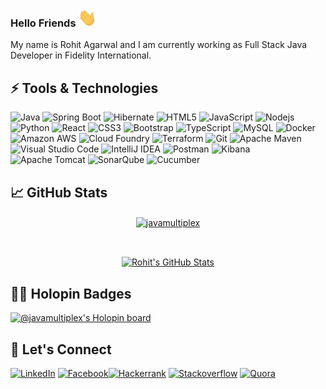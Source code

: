 ### Hello Friends <img src="https://raw.githubusercontent.com/javamultiplex/javamultiplex/master/wave.gif" width="30px">

My name is Rohit Agarwal and I am currently working as Full Stack Java Developer in Fidelity International.

<!--
**javamultiplex/javamultiplex** is a ✨ _special_ ✨ repository because its `README.md` (this file) appears on your GitHub profile.

Here are some ideas to get you started:

- 🔭 I’m currently working on ...
- 🌱 I’m currently learning ...
- 👯 I’m looking to collaborate on ...
- 🤔 I’m looking for help with ...
- 💬 Ask me about ...
- 📫 How to reach me: ...
- 😄 Pronouns: ...
- ⚡ Fun fact: ...
-->



## ⚡ Tools & Technologies

![Java](https://img.shields.io/badge/-java-black?style=for-the-badge&logo=java)
![Spring Boot](https://img.shields.io/badge/-springboot-black?style=for-the-badge&logo=springboot)
![Hibernate](https://img.shields.io/badge/-hibernate-black?style=for-the-badge&logo=hibernate)
![HTML5](https://img.shields.io/badge/-HTML5-black?style=for-the-badge&logo=html5&logoColor=white)
![JavaScript](https://img.shields.io/badge/-JavaScript-black?style=for-the-badge&logo=javascript)
![Nodejs](https://img.shields.io/badge/-Nodejs-black?style=for-the-badge&logo=Node.js)
![Python](https://img.shields.io/badge/-Python-black?style=for-the-badge&logo=Python)
![React](https://img.shields.io/badge/-React-black?style=for-the-badge&logo=react)
![CSS3](https://img.shields.io/badge/-CSS3-black?style=for-the-badge&logo=css3)
![Bootstrap](https://img.shields.io/badge/-Bootstrap-black?style=for-the-badge&logo=bootstrap)
![TypeScript](https://img.shields.io/badge/-TypeScript-black?style=for-the-badge&logo=typescript)
![MySQL](https://img.shields.io/badge/-MySQL-black?style=for-the-badge&logo=mysql)
![Docker](https://img.shields.io/badge/-Docker-black?style=for-the-badge&logo=docker)
![Amazon AWS](https://img.shields.io/badge/Amazon%20AWS-black?style=for-the-badge&logo=amazon-aws)
![Cloud Foundry](https://img.shields.io/badge/-cloudfoundry-black?style=for-the-badge&logo=cloudfoundry)
![Terraform](https://img.shields.io/badge/-terraform-black?style=for-the-badge&logo=terraform)
![Git](https://img.shields.io/badge/-Git-black?style=for-the-badge&logo=git)
![Apache Maven](https://img.shields.io/badge/-apachemaven-black?style=for-the-badge&logo=apachemaven)
![Visual Studio Code](https://img.shields.io/badge/-visualstudiocode-black?style=for-the-badge&logo=visualstudiocode)
![IntelliJ IDEA](https://img.shields.io/badge/-intellijidea-black?style=for-the-badge&logo=intellijidea)
![Postman](https://img.shields.io/badge/-postman-black?style=for-the-badge&logo=postman)
![Kibana](https://img.shields.io/badge/-kibana-black?style=for-the-badge&logo=kibana)
![Apache Tomcat](https://img.shields.io/badge/-apachetomcat-black?style=for-the-badge&logo=apachetomcat)
![SonarQube](https://img.shields.io/badge/-sonarqube-black?style=for-the-badge&logo=sonarqube)
![Cucumber](https://img.shields.io/badge/-cucumber-black?style=for-the-badge&logo=cucumber)

## &#x1f4c8; GitHub Stats
<p align="center"><a href="https://github.com/javamultiplex/javamultiplex">
<img align="center" src="https://github-readme-streak-stats.herokuapp.com/?user=javamultiplex&theme=dark" alt="javamultiplex" />
</a></p>

<br/>
<p align="center">
<a href="https://github.com/javamultiplex/javamultiplex">
  <img align="center" src="https://github-readme-stats.vercel.app/api?username=javamultiplex&show_icons=true&line_height=27&count_public=true&title_color=ffffff&text_color=c9cacc&icon_color=2bbc8a&bg_color=1d1f21" alt="Rohit's GitHub Stats" />
</a>
  </p>
  
## :technologist: Holopin Badges

[![@javamultiplex's Holopin board](https://holopin.me/javamultiplex)](https://holopin.io/@javamultiplex)
  
## :link: Let's Connect

<p><a href="https://www.linkedin.com/in/coder-rohit-agarwal/" target="_blank"><img alt="LinkedIn" src="https://img.shields.io/badge/linkedin-black.svg?&style=for-the-badge&logo=linkedin&logoColor=white" /></a> <a href="https://www.facebook.com/rohit.agarwal.988" target="_blank"><img alt="Facebook" src="https://img.shields.io/badge/facebook-black.svg?&style=for-the-badge&logo=facebook&logoColor=white" /></a><a href="https://www.hackerrank.com/RohitRocks" target="_blank"><img alt="Hackerrank" src="https://img.shields.io/badge/hackerrank-black.svg?&style=for-the-badge&logo=hackerrank&logoColor=white" /></a>
<a href="https://stackoverflow.com/users/7871511/rohit-agarwal" target="_blank"><img alt="Stackoverflow" src="https://img.shields.io/badge/stack%20overflow-black.svg?logo=stack-overflow&logoColor=white&style=for-the-badge" /></a>
<a href="https://www.quora.com/profile/Rohit-Agarwal-38" target="_blank"><img alt="Quora" src="https://img.shields.io/badge/quora-black.svg?logo=quora&logoColor=white&style=for-the-badge" /></a>
</p>

